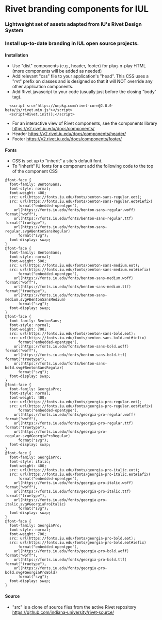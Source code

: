 # Rivet branding components for IUL

### Lightweight set of assets adapted from IU's Rivet Design System       
### Install up-to-date branding in IUL open source projects.

#### Installation
- Use "dist" components (e.g., header, footer) for plug-n-play HTML (more components will be added as needed)      
- Add relevant "css" file to your application's "head". This CSS uses a "rvt" prefix on classes and is designed so that it will NOT override any other application components.   
- Add Rivet javascript to your code (usually just before the closing "body" tag). 
```  
  <script src="https://unpkg.com/rivet-core@2.0.0-beta/js/rivet.min.js"></script>
  <script>Rivet.init();</script>
```       
- For an interactive view of Rivet components, see the components library https://v2.rivet.iu.edu/docs/components/
- Header https://v2.rivet.iu.edu/docs/components/header/
- Footer https://v2.rivet.iu.edu/docs/components/footer/

#### Fonts
- CSS is set up to "inherit" a site's default font. 
- To "inherit" IU fonts for a component add the following code to the top of the component CSS
```
@font-face {
  font-family: BentonSans;
  font-style: normal;
  font-weight: 400;
  src: url(https://fonts.iu.edu/fonts/benton-sans-regular.eot);
  src: url(https://fonts.iu.edu/fonts/benton-sans-regular.eot#iefix)
      format("embedded-opentype"),
    url(https://fonts.iu.edu/fonts/benton-sans-regular.woff) format("woff"),
    url(https://fonts.iu.edu/fonts/benton-sans-regular.ttf) format("truetype"),
    url(https://fonts.iu.edu/fonts/benton-sans-regular.svg#BentonSansRegular)
      format("svg");
  font-display: swap;
}
@font-face {
  font-family: BentonSans;
  font-style: normal;
  font-weight: 500;
  src: url(https://fonts.iu.edu/fonts/benton-sans-medium.eot);
  src: url(https://fonts.iu.edu/fonts/benton-sans-medium.eot#iefix)
      format("embedded-opentype"),
    url(https://fonts.iu.edu/fonts/benton-sans-medium.woff) format("woff"),
    url(https://fonts.iu.edu/fonts/benton-sans-medium.ttf) format("truetype"),
    url(https://fonts.iu.edu/fonts/benton-sans-medium.svg#BentonSansMedium)
      format("svg");
  font-display: swap;
}
@font-face {
  font-family: BentonSans;
  font-style: normal;
  font-weight: 700;
  src: url(https://fonts.iu.edu/fonts/benton-sans-bold.eot);
  src: url(https://fonts.iu.edu/fonts/benton-sans-bold.eot#iefix)
      format("embedded-opentype"),
    url(https://fonts.iu.edu/fonts/benton-sans-bold.woff) format("woff"),
    url(https://fonts.iu.edu/fonts/benton-sans-bold.ttf) format("truetype"),
    url(https://fonts.iu.edu/fonts/benton-sans-bold.svg#BentonSansRegular)
      format("svg");
  font-display: swap;
}
@font-face {
  font-family: GeorgiaPro;
  font-style: normal;
  font-weight: 400;
  src: url(https://fonts.iu.edu/fonts/georgia-pro-regular.eot);
  src: url(https://fonts.iu.edu/fonts/georgia-pro-regular.eot#iefix)
      format("embedded-opentype"),
    url(https://fonts.iu.edu/fonts/georgia-pro-regular.woff) format("woff"),
    url(https://fonts.iu.edu/fonts/georgia-pro-regular.ttf) format("truetype"),
    url(https://fonts.iu.edu/fonts/georgia-pro-regular.svg#GeorgiaProRegular)
      format("svg");
  font-display: swap;
}
@font-face {
  font-family: GeorgiaPro;
  font-style: italic;
  font-weight: 400;
  src: url(https://fonts.iu.edu/fonts/georgia-pro-italic.eot);
  src: url(https://fonts.iu.edu/fonts/georgia-pro-italic.eot#iefix)
      format("embedded-opentype"),
    url(https://fonts.iu.edu/fonts/georgia-pro-italic.woff) format("woff"),
    url(https://fonts.iu.edu/fonts/georgia-pro-italic.ttf) format("truetype"),
    url(https://fonts.iu.edu/fonts/georgia-pro-italic.svg#GeorgiaProItalic)
      format("svg");
  font-display: swap;
}
@font-face {
  font-family: GeorgiaPro;
  font-style: normal;
  font-weight: 700;
  src: url(https://fonts.iu.edu/fonts/georgia-pro-bold.eot);
  src: url(https://fonts.iu.edu/fonts/georgia-pro-bold.eot#iefix)
      format("embedded-opentype"),
    url(https://fonts.iu.edu/fonts/georgia-pro-bold.woff) format("woff"),
    url(https://fonts.iu.edu/fonts/georgia-pro-bold.ttf) format("truetype"),
    url(https://fonts.iu.edu/fonts/georgia-pro-bold.svg#GeorgiaProBold)
      format("svg");
  font-display: swap;
}
```
#### Source
- "src" is a clone of source files from the active Rivet repository https://github.com/indiana-university/rivet-source/ 
